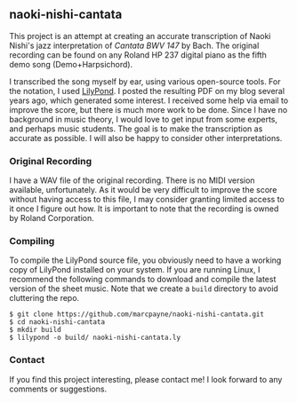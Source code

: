## naoki-nishi-cantata

This project is an attempt at creating an accurate transcription of Naoki Nishi's jazz interpretation of *Cantata BWV 147* by Bach. The original recording can be found on any Roland HP 237 digital piano as the fifth demo song (Demo+Harpsichord).

I transcribed the song myself by ear, using various open-source tools. For the notation, I used [LilyPond](http://www.lilypond.org/). I posted the resulting PDF on my blog several years ago, which generated some interest. I received some help via email to improve the score, but there is much more work to be done. Since I have no background in music theory, I would love to get input from some experts, and perhaps music students. The goal is to make the transcription as accurate as possible. I will also be happy to consider other interpretations.

### Original Recording

I have a WAV file of the original recording. There is no MIDI version available, unfortunately. As it would be very difficult to improve the score without having access to this file, I may consider granting limited access to it once I figure out how. It is important to note that the recording is owned by Roland Corporation.

### Compiling

To compile the LilyPond source file, you obviously need to have a working copy of LilyPond installed on your system. If you are running Linux, I recommend the following commands to download and compile the latest version of the sheet music. Note that we create a `build` directory to avoid cluttering the repo.

```
$ git clone https://github.com/marcpayne/naoki-nishi-cantata.git
$ cd naoki-nishi-cantata
$ mkdir build
$ lilypond -o build/ naoki-nishi-cantata.ly
```

### Contact

If you find this project interesting, please contact me! I look forward to any comments or suggestions.
